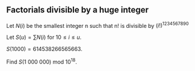 ## Factorials divisible by a huge integer

Let $N(i)$ be the smallest integer n such that n! is divisible by $(i!)^{1234567890}$

Let $S(u)= \sum N(i)$ for $10 ≤ i ≤ u$.

$S(1000)=614538266565663$.

Find $S(1\ 000\ 000)$ mod $10^{18}$.
